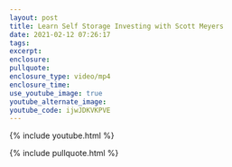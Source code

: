 ```yaml
---
layout: post
title: Learn Self Storage Investing with Scott Meyers
date: 2021-02-12 07:26:17
tags:
excerpt:
enclosure:
pullquote:
enclosure_type: video/mp4
enclosure_time:
use_youtube_image: true
youtube_alternate_image:
youtube_code: ijwJDKVKPVE
---
```


{% include youtube.html %}

{% include pullquote.html %}
